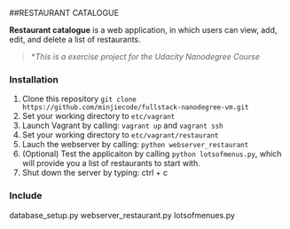 ##RESTAURANT CATALOGUE

**Restaurant catalogue** is a web application, in which users can view, add, edit, and delete a list of restaurants. 

> \**This is a exercise project for the Udacity Nanodegree Course*


### Installation

1. Clone this repository `git clone https://github.com/minjiecode/fullstack-nanodegree-vm.git`
2. Set your working directory to `etc/vagrant`
3. Launch Vagrant by calling: `vagrant up` and `vagrant ssh`
4. Set your working directory to `etc/vagrant/restaurant`
5. Lauch the webserver by calling: `python webserver_restaurant`
6. (Optional) Test the applicaiton by calling `python lotsofmenus.py`, which will provide you a list of restaurants to start with. 
7. Shut down the server by typing: ctrl + c

### Include
database_setup.py
webserver_restaurant.py
lotsofmenues.py
